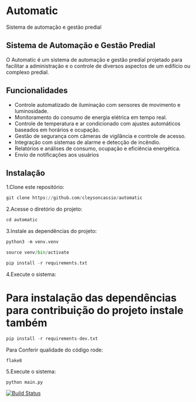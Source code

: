 # Automatic

 Sistema de automação e gestão predial

## Sistema de Automação e Gestão Predial

O Automatic  é um sistema de automação e gestão predial projetado para facilitar a administração e o controle de diversos aspectos de um edifício ou complexo predial.

## Funcionalidades

- Controle automatizado de iluminação com sensores de movimento e luminosidade.
- Monitoramento do consumo de energia elétrica em tempo real.
- Controle de temperatura e ar condicionado com ajustes automáticos baseados em horários e ocupação.
- Gestão de segurança com câmeras de vigilância e controle de acesso.
- Integração com sistemas de alarme e detecção de incêndio.
- Relatórios e
 análises de consumo, ocupação e eficiência energética.
- Envio de notificações aos usuários

## Instalação

1.Clone este repositório:

```python
git clone https://github.com/cleysoncassio/automatic
```

2.Acesse o diretório do projeto:

```python
cd automatic
```

3.Instale as dependências do projeto:

```python
python3 -m venv.venv
```

```python
source venv/bin/activate
```

```python
pip install -r requirements.txt
```

4.Execute o sistema:

# Para instalação das dependências para contribuição do projeto instale também

```python
pip install -r requirements-dev.txt
```

Para Conferir qualidade do código rode:

```console
flake8
```

5.Execute o sistema:

```python
python main.py
```

[![Build Status](https://app.travis-ci.com/cleysoncassio/automatic.svg?branch=main)](https://app.travis-ci.com/cleysoncassio/automatic)

